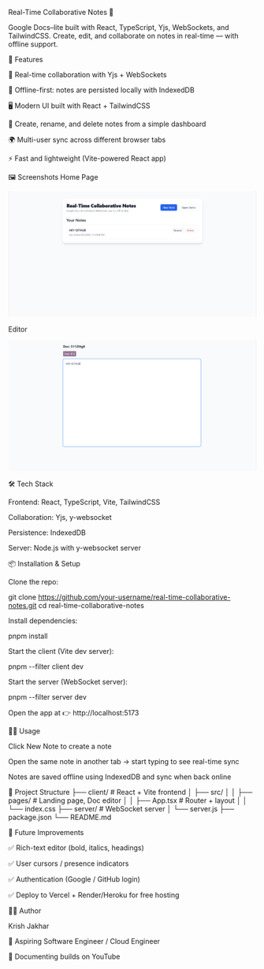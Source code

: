 Real-Time Collaborative Notes 📝

Google Docs–lite built with React, TypeScript, Yjs, WebSockets, and TailwindCSS. Create, edit, and collaborate on notes in real-time — with offline support.

🚀 Features

🔄 Real-time collaboration with Yjs + WebSockets

💾 Offline-first: notes are persisted locally with IndexedDB

🖥️ Modern UI built with React + TailwindCSS

📂 Create, rename, and delete notes from a simple dashboard

🌍 Multi-user sync across different browser tabs

⚡ Fast and lightweight (Vite-powered React app)

🖼️ Screenshots
Home Page

![alt text](<Screenshot 2025-09-25 234527.png>)

Editor

![alt text](<Screenshot 2025-09-25 234518.png>)

🛠️ Tech Stack

Frontend: React, TypeScript, Vite, TailwindCSS

Collaboration: Yjs, y-websocket

Persistence: IndexedDB

Server: Node.js with y-websocket server

📦 Installation & Setup

Clone the repo:

git clone https://github.com/your-username/real-time-collaborative-notes.git
cd real-time-collaborative-notes

Install dependencies:

pnpm install

Start the client (Vite dev server):

pnpm --filter client dev

Start the server (WebSocket server):

pnpm --filter server dev

Open the app at 👉 http://localhost:5173

🧑‍💻 Usage

Click New Note to create a note

Open the same note in another tab → start typing to see real-time sync

Notes are saved offline using IndexedDB and sync when back online

📂 Project Structure
├── client/ # React + Vite frontend
│ ├── src/
│ │ ├── pages/ # Landing page, Doc editor
│ │ ├── App.tsx # Router + layout
│ │ └── index.css
├── server/ # WebSocket server
│ └── server.js
├── package.json
└── README.md

🌟 Future Improvements

✅ Rich-text editor (bold, italics, headings)

✅ User cursors / presence indicators

✅ Authentication (Google / GitHub login)

✅ Deploy to Vercel + Render/Heroku for free hosting

👨‍💻 Author

Krish Jakhar

💼 Aspiring Software Engineer / Cloud Engineer

🎥 Documenting builds on YouTube

